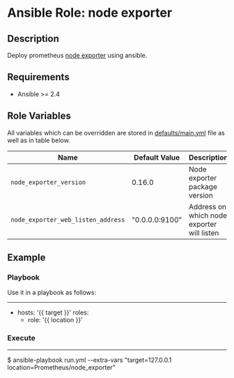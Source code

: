 # Ansible Role: node exporter

## Description

Deploy prometheus [node exporter](https://github.com/prometheus/node_exporter) using ansible.

## Requirements

- Ansible >= 2.4

## Role Variables

All variables which can be overridden are stored in [defaults/main.yml](defaults/main.yml) file as well as in table below.

| Name           | Default Value | Description                        |
| -------------- | ------------- | -----------------------------------|
| `node_exporter_version` | 0.16.0 | Node exporter package version |
| `node_exporter_web_listen_address` | "0.0.0.0:9100" | Address on which node exporter will listen |

## Example

### Playbook

Use it in a playbook as follows:

---
- hosts: '{{ target }}'
  roles:
    - role: '{{ location }}'

### Execute

---
$ ansible-playbook run.yml --extra-vars "target=127.0.0.1 location=Prometheus/node_exporter"
